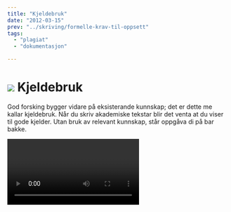 ```yaml
---
title: "Kjeldebruk"
date: "2012-03-15"
prev: "../skriving/formelle-krav-til-oppsett"
tags: 
  - "plagiat"
  - "dokumentasjon"

---
```


# ![](/images/illustrasjoner_kildehenvisning_500x450.png) Kjeldebruk

God forsking bygger vidare på eksisterande kunnskap; det er dette me kallar kjeldebruk. Når du skriv akademiske tekstar blir det venta at du viser til gode kjelder. Utan bruk av relevant kunnskap, står oppgåva di på bar bakke. 

<Video id="GPR0phJIsuk" />

Å nytte relevante, vitskaplege kjelder er ein sentral del av skriveprosessen. Kva kjelder som er best å nytte vil variere frå fag til fag og frå oppgåve til oppgåve. Aktuelle kjelder kan vere alt frå bøker og artiklar til ulike nettsider, nyhende og kart. Bruk problemstillinga til å orientere deg. Snakk gjerne med rettleiar, medstudentar og andre fagfolk for å finne ut kva kjelder som er gode innan ditt fagfelt. 

# Kvifor skal ein referere til andre sitt arbeid? 

Å skrive akademisk er å delta i ein samtale der kjelder viser til andre kjelder. Alle faglege argument som ikkje byggjer på eige materiale eller eigne resonnement, skal visast til i teksten og i referanselista. Dette kan for eksempel vere andre sine meningar, talmateriale, modellar, resultat eller konklusjonar.

Undervegs i oppgåva di skal du nytte kjeldetilvisingar. Kjeldetilvisinga viser lesaren vidare til referanselista, der ein finn fullstendig informasjon om opphavsperson, årstal og utgjevar. Dette gjer det i sin tur mogeleg for lesaren å finne kjelda.

Nøyaktig dokumentasjon av kjelder gjer lesaren i stand til raskt å:

- finne tilbake til kjeldene
- kontrollere fakta og etterprøve resultata
- setje seg inn i emnet

Kjeldebruk og opphavsrett heng saman. Når du viser til og bruker kjelder i oppgåva di, bruker du andre sine verk. Det er viktig at du lærer deg korleis du kan bruke desse utan at det kjem i konflikt med gjeldande lov om opphavsrett. Korrekt føring av referansar er avgjerande for å unngå plagiat. Plagiat er å ha framstilt andre sine resultat, tankar, idear eller formuleringar som om dei var dine eigne. Dette reknast som intellektuelt tjuveri ifølgje [åndsverksloven](https://www.lovdata.no/all/hl-19610512-002.html). Omfattande og/eller medvite plagiat reknast som fusk, og vil få uheldige følgjer for deg som student. 



